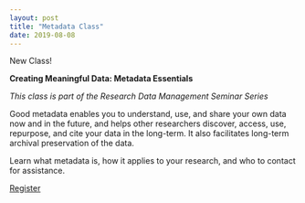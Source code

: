 ```yaml
---
layout: post
title: "Metadata Class"
date: 2019-08-08
---
```

New Class!
<p><b>Creating Meaningful Data: Metadata Essentials</b></p>
<p><i>This class is part of the Research Data Management Seminar Series</i></p>

<p>Good metadata enables you to understand, use, and share your own data now and in the future, and helps other researchers discover, access, use, repurpose, and cite your data in the long-term.
It also facilitates long-term archival preservation of the data.</p>

<p>Learn what metadata is, how it applies to your research, and who to contact for assistance.</p>

<a href="https://libcal.countway.harvard.edu/calendar/countway/metadata">Register</a></p>
